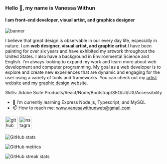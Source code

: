 ### Hello 👋, my name is Vanessa Withun
#### I am front-end developer, visual artist, and graphics designer
![banner](https://media-exp1.licdn.com/dms/image/C4E16AQEeVX5e8BamHg/profile-displaybackgroundimage-shrink_350_1400/0/1659362397231?e=1665014400&v=beta&t=1BGj-SmlyzlIBMjDtfptoBbfwov2BIes8mlcOxxDhNU)

I believe that great design is observable in our every day life, especially in nature. I am **web designer, visual artist, and graphic artist**.I have been painting for over six years and have exhibited my artwork throughout the United States. I also have a background in Environmental Science and English. I'm always looking to expand my work and learn more about web development and computer programming. My goal as a web developer is to explore and create new experiences that are dynamic and engaging for the user using a variety of tools and frameworks. You can check out my [artist website](https://vanessawithun.com/) and my [graphic design website](https://vanessa555withun.myportfolio.com/).


Skills:  Adobe Suite Products/React/Node/Bootstrap/SEO/UI/UX/Accessibility



- 🌱 I’m currently learning Express Node.js, Typescript, and MySQL
- 📫 How to reach me: www.vanesawithunweb@gmail.com 


[<img src='https://cdn.jsdelivr.net/npm/simple-icons@3.0.1/icons/github.svg' alt='github' height='40'>](https://github.com/iNeso1984)  [<img src='https://cdn.jsdelivr.net/npm/simple-icons@3.0.1/icons/instagram.svg' alt='instagram' height='40'>](https://www.instagram.com/vanessa_withun_art/)  

![GitHub stats](https://github-readme-stats.vercel.app/api?username=iNeso1984&show_icons=true)  

![GitHub metrics](https://metrics.lecoq.io/iNeso1984)  

![GitHub streak stats](https://github-readme-streak-stats.herokuapp.com/?user=iNeso1984)  


